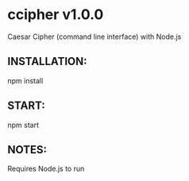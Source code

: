 # ccipher v1.0.0

Caesar Cipher (command line interface) with Node.js


INSTALLATION: 
-------------

npm install

START:
------

npm start

NOTES:        
------
Requires Node.js to run
           

  
  
  
  
  
